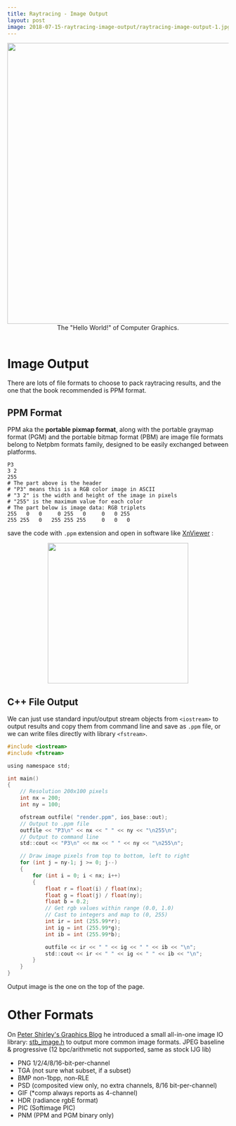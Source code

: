 ```yaml
---
title: Raytracing - Image Output
layout: post
image: 2018-07-15-raytracing-image-output/raytracing-image-output-1.jpg
---
```


<img src="{{ site.url }}/images/2018-07-15-raytracing-image-output/raytracing-image-output-1.jpg" width="640"  style="display:block; margin:auto;">
<figcaption style="text-align: center;">The "Hello World!" of Computer Graphics.</figcaption>
<br>

<!-- Kickstarter of book [Ray Tracing in One Weekend](http://in1weekend.blogspot.com/2016/01/ray-tracing-in-one-weekend.html). Breakdown PPM image format, C++ image output and relative resources. -->

# Image Output
There are lots of file formats to choose to pack raytracing results, and the one that the book recommended is PPM format.

## PPM Format

PPM aka the **portable pixmap format**, along with the portable graymap format (PGM) and the portable bitmap format (PBM) are image file formats belong to Netpbm formats family, designed to be easily exchanged between platforms.
```
P3
3 2
255
# The part above is the header
# "P3" means this is a RGB color image in ASCII
# "3 2" is the width and height of the image in pixels
# "255" is the maximum value for each color
# The part below is image data: RGB triplets
255   0   0     0 255   0     0   0 255
255 255   0   255 255 255     0   0   0
```
save the code with ```.ppm``` extension and open in software like [XnViewer](https://www.xnview.com/en/) :

<img src="https://upload.wikimedia.org/wikipedia/commons/5/57/Tiny6pixel.png" width="320"  style="display:block; margin:auto;">

## C++ File Output
We can just use standard input/output stream objects from ```<iostream>``` to output results and copy them from command line and save as ```.ppm``` file, or we can write files directly with library ```<fstream>```.

``` c
#include <iostream>
#include <fstream>

using namespace std;

int main()
{
    // Resolution 200x100 pixels
    int nx = 200;
    int ny = 100;

    ofstream outfile( "render.ppm", ios_base::out);
    // Output to .ppm file
    outfile << "P3\n" << nx << " " << ny << "\n255\n";
    // Output to command line
    std::cout << "P3\n" << nx << " " << ny << "\n255\n";

    // Draw image pixels from top to bottom, left to right
    for (int j = ny-1; j >= 0; j--)
    {
        for (int i = 0; i < nx; i++)
        {
            float r = float(i) / float(nx);
            float g = float(j) / float(ny);
            float b = 0.2;
            // Get rgb values within range (0.0, 1.0)
            // Cast to integers and map to (0, 255)
            int ir = int (255.99*r);
            int ig = int (255.99*g);
            int ib = int (255.99*b);

            outfile << ir << " " << ig << " " << ib << "\n";
            std::cout << ir << " " << ig << " " << ib << "\n";
        }
    }
}
```
Output image is the one on the top of the page.

# Other Formats
On [Peter Shirley's Graphics Blog](http://psgraphics.blogspot.com/2015/06/a-small-image-io-library-stbimageh.html) he introduced a small all-in-one image IO library: [stb_image.h](https://github.com/nothings/stb/blob/master/stb_image.h) to output more common image formats.
JPEG baseline & progressive (12 bpc/arithmetic not supported, same as stock IJG lib)
- PNG 1/2/4/8/16-bit-per-channel
- TGA (not sure what subset, if a subset)
- BMP non-1bpp, non-RLE
- PSD (composited view only, no extra channels, 8/16 bit-per-channel)
- GIF (*comp always reports as 4-channel)
- HDR (radiance rgbE format)
- PIC (Softimage PIC)
- PNM (PPM and PGM binary only)
